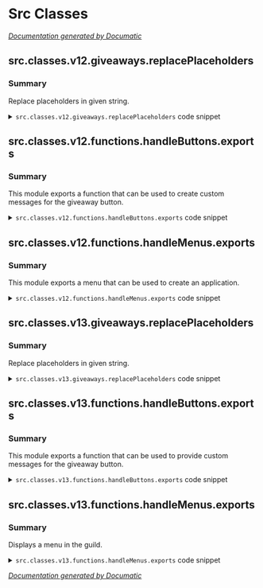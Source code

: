 # Src Classes

[_Documentation generated by Documatic_](https://www.documatic.com?377052553)

<!---Documatic-section-src.classes.v12.giveaways.replacePlaceholders-start--->
## src.classes.v12.giveaways.replacePlaceholders

<!---Documatic-section-replacePlaceholders-start--->
### Summary

Replace placeholders in given string.

<!---Documatic-block-src.classes.v12.giveaways.replacePlaceholders-start--->
<details>
	<summary><code>src.classes.v12.giveaways.replacePlaceholders</code> code snippet</summary>

```javascript
function replacePlaceholders(string, data, msg, winners = []) {
	const newString = string.replace(/{guildName}/g, msg.guild.name).replace(/{totalParticipants}/g, data.clickers.length).replace(/{prize}/g, data.prize).replace(/{winPercentage}/g, (winners.length / data.clickers.length) * 100).replace(/{giveawayURL}/g, `https://discord.com/channels/${msg.guild.id}/${msg.channel.id}/${data.messageID}`).replace(/{hostedBy}/g, msg.guild.members.cache.get(data.host).toString()).replace(/{winners}/g, winners.length > 0 ? winners.map(winner => `<@${winner}>`).join(', ') : 'none' || 'none');
	return newString;
}
```
</details>
<!---Documatic-block-src.classes.v12.giveaways.replacePlaceholders-end--->
<!---Documatic-section-replacePlaceholders-end--->
<!---Documatic-section-src.classes.v12.giveaways.replacePlaceholders-end--->

<!---Documatic-section-src.classes.v12.functions.handleButtons.exports-start--->
## src.classes.v12.functions.handleButtons.exports

<!---Documatic-section-exports-start--->
### Summary

This module exports a function that can be used to create custom messages for the giveaway button.

<!---Documatic-block-src.classes.v12.functions.handleButtons.exports-start--->
<details>
	<summary><code>src.classes.v12.functions.handleButtons.exports</code> code snippet</summary>

```javascript
module.exports = async (client, button) => {
	if (!button.guild) return;
	if (!client.customMessages || !client.customMessages.buttonRolesMessages) {
		client.customMessages = {
			buttonRolesMessages: defaultButtonRolesMessages,
			giveawayMessages: defaultGiveawayMessages,
		};
	}
	await button.clicker.fetch();
	const id = button.id;
	if (id.startsWith('giveaways')) {
		const tag = id.split('-');
		if (tag[1] === 'enter') {
			const data = await schema.findOne({ messageID: button.message.id });
			if (data.clickers.includes(button.clicker.user.id)) { return button.reply.send(client.customMessages.giveawayMessages.alreadyParticipated, true); }
			if (data.requirements.enabled) {
				if(data.requirements.roles) {
					const roles = data.requirements.roles.map(x => button.message.guild.members.cache.get(button.clicker.user.id).roles.cache.get(x));
					if (!roles[0]) {
						const requiredRoles = button.message.guild.roles.cache.filter(x => data.requirements.roles.includes(x.id)).filter(x => !button.message.guild.members.cache.get(button.clicker.user.id).roles.cache.get(x.id)).array().map(x => `\`${x.name}\``).join(', ');
						return button.reply.send(client.customMessages.giveawayMessages.nonoRole.replace(/{requiredRoles}/g, requiredRoles), true);
					}
				}
				if(data.requirements.amariweekly) {
					const amaridata = await utils.getAmariData(data.requirements.key, button.clicker.user.id, button.guild.id);
					if(parseInt(data.requirements.amariweekly) > parseInt(amaridata.weeklyExp)) {
						return button.reply.send(client.customMessages.giveawayMessages.noWeeklyExp, true);
					}
				}
				if(data.requirements.amarilevel) {
					const amaridata = await utils.getAmariData(data.requirements.key, button.clicker.user.id, button.guild.id);
					if(parseInt(data.requirements.amarilevel) > amaridata.level) {
						return button.reply.send(client.customMessages.giveawayMessages.noWeeklyExp, true);
					}
				}
			}
			if (!data.clickers.includes(button.clicker.user.id)) {
				data.clickers.push(button.clicker.user.id);
				data.save();
				return button.reply.send(client.customMessages.giveawayMessages.newParticipant.replace(/{winPercentage}/g, (1 / data.clickers.length) * 100).replace(/{totalParticipants}/g, data.clickers.length), true);
			}
			else {
				return button.reply.send(client.customMessages.giveawayMessages.alreadyParticipated, true);
			}
		}
		if (tag[1] === 'reroll') {
			if (button.clicker.user.id !== tag[2]) return button.reply.send('You Cannot Reroll This Giveaway, Only The Host Can', { ephemeral: true });
			try {
				button.reply.send('Rerolled!', true);
				win = await giveaways.reroll(client, button.message.id);
			}
			catch (err) {
				console.log(err);
				return button.message.channel.send('⚠️ **Unable To Find That Giveaway**');
			}
			if (!win.length) return button.message.channel.send(client.customMessages.giveawayMessages.nonoParticipants);
			button.message.channel.send(client.customMessages.giveawayMessages.rerolledMessage.replace(/{winner}/g, `<@${win}>`), { component: new MessageButton().setLabel('Giveaway').setURL(`https://discord.com/channels/${button.message.guild.id}/${button.message.channel.id}/${button.message.id}`).setStyle('url') });
		}
		if (tag[1] === 'end') {
			button.reply.defer();
			if (button.clicker.user.id !== tag[2]) return button.reply.send('You Cannot End This Giveaway, Only The Host Can', { ephemeral: true });
			await giveaways.endByButton(client, button.message.id, button);
		}
	}
	if (id.startsWith('br')) {
		let member;
		const fetchMem = await button.guild.members.fetch(button.clicker.member.id, false);
		if (fetchMem) member = button.guild.members.cache.get(button.clicker.member.id);
		await member.fetch(true);
		const role = id.split(':')[1];
		if (button.clicker.member.roles.cache.has(role)) {
			button.clicker.member.roles.remove(role);
			button.reply.send(client.customMessages.buttonRolesMessages.removeMessage.replace(/{role}/g, `<@&${role}>`), true);
		}
		else {
			button.clicker.member.roles.add(role);
			button.reply.send(client.customMessages.buttonRolesMessages.addMessage.replace(/{role}/g, `<@&${role}>`), true);
		}
	}
};
```
</details>
<!---Documatic-block-src.classes.v12.functions.handleButtons.exports-end--->
<!---Documatic-section-exports-end--->
<!---Documatic-section-src.classes.v12.functions.handleButtons.exports-end--->

<!---Documatic-section-src.classes.v12.functions.handleMenus.exports-start--->
## src.classes.v12.functions.handleMenus.exports

<!---Documatic-section-exports-start--->
### Summary

This module exports a menu that can be used to create an application.

<!---Documatic-block-src.classes.v12.functions.handleMenus.exports-start--->
<details>
	<summary><code>src.classes.v12.functions.handleMenus.exports</code> code snippet</summary>

```javascript
module.exports = async (client, menu) => {
	if (!menu.guild) return;
	if (!client.customMessages || !client.customMessages.dropdownRolesMessages) {
		client.customMessages = {
			dropdownRolesMessages: defaultDropdownRolesMessages,
		};
	}
	await menu.clicker.fetch();
	if (menu.id == 'app') {
		const app = menu.values[0];
		const data = await applications.getDataByGuild(menu.guild.id);
		if (!data) return menu.reply.send({ content: 'Something went wrong!', ephemeral: true });
		const last = data.responses.find(x => x.userID == menu.clicker.user.id);
		if (last) {
			if ((Date.now() - last.createdAt) < data.applicationCooldown) return menu.reply.send({ content: `You cannot create another application for ${ms((last.createdAt + data.applicationCooldown) - Date.now(), { long: true })}`, ephemeral: true });
		}
		const responses = data.responses.filter(x => x.userID == menu.clicker.user.id && x.accepted == undefined && x.declined == undefined);
		if (responses.length == data.maxApplicationsFromUser) return menu.reply.send({ content: 'You cannot submit any more responses as you have reached the limit', ephemeral: true });
		const index = await data.applications.find((application) => {
			return application.name === app;
		});
		let step = 0;
		const embed = new Discord.MessageEmbed().setColor('RANDOM').setTitle(`Application: ${app}`).setFooter(`Question: 1/${index.questions.length}`);
		const msg = await menu.clicker.user.send(embed.setDescription(index.questions[0]));
		const collector = msg.channel.createMessageCollector(m => !m.author.bot, { max: index.questions.length });
		const res = { userID: menu.clicker.user.id, answers: [], createdAt: Date.now(), app };
		collector.on('collect', m => {
			if (!m.content) return collector.stop('ERROR');
			res.answers
				.push({ question: index.questions[step], answer: m.content });
			step++;
			if (step == index.questions.length) {
				m.channel.send('Your application has been completed!');
				return collector.stop('DONE');
			}
			msg.channel.send(embed.setDescription(index.questions[step]).setFooter(`Question: ${step + 1}/${index.questions.length}`));
		});
		collector.on('end', async (msgs, reason) => {
			if (reason == 'ERROR') {
				return msg.channel.send('That is not a valid answer');
			}
			if (reason == 'DONE') {
				const newdata = await applications.getDataByGuild(menu.message.guild.id);
				newdata.responses.push(res);
				await newdata.save();
				const c = await client.channels.fetch(data.responseChannel, true, false);
				if (!c) return;
				c.send({ embed: new Discord.MessageEmbed().setTitle('New response').setDescription(`Application: ${app}\nUser: ${menu.clicker.user} - \`${menu.clicker.user.id}\``).addFields(res.answers.map(x => { return { name: `Question: ${x.question}`, value: `Answer: ${x.answer}`, inline: true }; })).setColor('RANDOM').setFooter(menu.clicker.user.tag, menu.clicker.user.displayAvatarURL()) });
			}
		});
		menu.reply.send({ content: `Check your DMs! Or click this link ${msg.url}`, ephemeral: true });
	}
	if (menu.id.startsWith('dr')) {
		const type = menu.id.split('-')[1];
		let member;
		const fetchMem = await menu.guild.members.fetch(menu.clicker.id, false);
		if (fetchMem) member = menu.guild.members.cache.get(menu.clicker.id);
		await member.fetch(true);
		if (type === 'multiple') {
			let msg = '';
			for(let i = 0; i < menu.values.length; i++) {
				const role = menu.values[i];
				if (menu.clicker.member.roles.cache.has(role)) {
					menu.clicker.member.roles.remove(role);
					msg += client.customMessages.dropdownRolesMessages.removeMessage.replace(/{role}/g, `<@&${role}>`) + '\n';
				}
				else {
					menu.clicker.member.roles.add(role);
					msg += client.customMessages.dropdownRolesMessages.addMessage.replace(/{role}/g, `<@&${role}>`) + '\n';
				}
			}
			menu.reply.send({ content: msg, ephemeral: true });
		}
		else if (type === 'single') {
			if (menu.clicker.member.roles.cache.has(menu.values[0])) {
				menu.clicker.member.roles.remove(menu.values[0]);
				menu.reply.send({ content: client.customMessages.dropdownRolesMessages.removeMessage.replace(/{role}/g, `<@&${menu.values[0]}>`), ephemeral: true });
			}
			else {
				menu.clicker.member.roles.add(menu.values[0]);
				menu.reply.send({ content: client.customMessages.dropdownRolesMessages.addMessage.replace(/{role}/g, `<@&${menu.values[0]}>`), ephemeral: true });
			}
		}
	}
};
```
</details>
<!---Documatic-block-src.classes.v12.functions.handleMenus.exports-end--->
<!---Documatic-section-exports-end--->
<!---Documatic-section-src.classes.v12.functions.handleMenus.exports-end--->

<!---Documatic-section-src.classes.v13.giveaways.replacePlaceholders-start--->
## src.classes.v13.giveaways.replacePlaceholders

<!---Documatic-section-replacePlaceholders-start--->
### Summary

Replace placeholders in given string.

<!---Documatic-block-src.classes.v13.giveaways.replacePlaceholders-start--->
<details>
	<summary><code>src.classes.v13.giveaways.replacePlaceholders</code> code snippet</summary>

```javascript
function replacePlaceholders(string, data, msg, winners = []) {
	const newString = string.replace(/{guildName}/g, msg.guild.name).replace(/{totalParticipants}/g, data.clickers.length).replace(/{prize}/g, data.prize).replace(/{winPercentage}/g, (winners.length / data.clickers.length) * 100).replace(/{giveawayURL}/g, `https://discord.com/channels/${msg.guild.id}/${msg.channel.id}/${data.messageID}`).replace(/{hostedBy}/g, msg.guild.members.cache.get(data.host).toString()).replace(/{winners}/g, winners.length > 0 ? winners.map(winner => `<@${winner}>`).join(', ') : 'none' || 'none');
	return newString;
}
```
</details>
<!---Documatic-block-src.classes.v13.giveaways.replacePlaceholders-end--->
<!---Documatic-section-replacePlaceholders-end--->
<!---Documatic-section-src.classes.v13.giveaways.replacePlaceholders-end--->

<!---Documatic-section-src.classes.v13.functions.handleButtons.exports-start--->
## src.classes.v13.functions.handleButtons.exports

<!---Documatic-section-exports-start--->
### Summary

This module exports a function that can be used to provide custom messages for the giveaway button.

<!---Documatic-block-src.classes.v13.functions.handleButtons.exports-start--->
<details>
	<summary><code>src.classes.v13.functions.handleButtons.exports</code> code snippet</summary>

```javascript
module.exports = async (client, button) => {
	if (!button.guild) return;
	if (!client.customMessages || !client.customMessages.buttonRolesMessages) {
		client.customMessages = {
			buttonRolesMessages: defaultButtonRolesMessages,
			giveawayMessages: defaultGiveawayMessages,
		};
	}
	await button.member.fetch();
	const id = button.customId;
	if (id.startsWith('giveaways')) {
		const tag = id.split('-');
		if (tag[1] === 'enter') {
			const data = await schema.findOne({ messageID: button.message.id });
			if (data.requirements.enabled) {
				let amaridata = null;
				if(data.requirements.amariweekly || data.requirements.amarilevel) amaridata = await utils.getAmariData(data.requirements.key, button.user.id, button.guild.id);
				if(data.requirements.roles) {
					const roles = data.requirements.roles.map(x => button.message.guild.members.cache.get(button.user.id).roles.cache.get(x));
					if (!roles[0]) {
						const requiredRoles = button.message.guild.roles.cache.filter(x => data.requirements.roles.includes(x.id)).filter(x => !button.message.guild.members.cache.get(button.user.id).roles.cache.get(x.id)).map(x => `\`${x.name}\``).join(', ');
						return button.reply({ content: client.customMessages.giveawayMessages.nonoRole.replace(/{requiredRoles}/g, requiredRoles), ephemeral : true });
					}
				}
				if(data.requirements.amariweekly) {
					if(parseInt(data.requirements.amariweekly) > parseInt(amaridata.weeklyExp)) {
						return button.reply({ content: client.customMessages.giveawayMessages.noWeeklyExp, ephemeral: true });
					}
				}
				if(data.requirements.amarilevel) {
					if(parseInt(data.requirements.level) > amaridata.level) {
						return button.reply({ content: client.customMessages.giveawayMessages.noLevel, ephemeral: true });
					}
				}
			}
			if (!data.clickers.includes(button.user.id)) {
				data.clickers.push(button.user.id);
				data.save();
				return button.reply({ content: client.customMessages.giveawayMessages.newParticipant.replace(/{winPercentage}/g, (1 / data.clickers.length) * 100).replace(/{totalParticipants}/g, data.clickers.length), ephemeral: true });
			}
			else {
				return button.reply({ content: client.customMessages.giveawayMessages.alreadyParticipated, ephemeral: true });
			}
		}
		if (tag[1] === 'reroll') {
			if (button.user.id !== tag[2]) return button.reply({ ephemeral: true, content: 'You Cannot Reroll This Giveaway, Only The Host Can' });
			try {
				button.reply({ content: 'Rerolled!', ephemeral: true });
				win = await giveaways.reroll(client, button.message.id);
			}
			catch (err) {
				console.log(err);
				return button.message.channel.send('⚠️ **Unable To Find That Giveaway**');
			}
			if (!win.length) return button.message.channel.send(client.customMessages.giveawayMessages.nonoParticipants);
			button.message.channel.send({ content: client.customMessages.giveawayMessages.rerolledMessage.replace(/{winner}/g, `<@${win}>`), components: [new Discord.MessageActionRow().addComponents([new Discord.MessageButton().setLabel('Giveaway').setURL(`https://discord.com/channels/${button.message.guild.id}/${button.message.channel.id}/${button.message.id}`).setStyle('LINK')])] });
		}
		if (tag[1] === 'end') {
			if (button.user.id !== tag[2]) return button.reply({ content: 'You Cannot End This Giveaway, Only The Host Can', ephemeral: true });
			await giveaways.endByButton(client, button.message.id, button);
		}
	}
	if (id.startsWith('br')) {
		let member;
		const fetchMem = await button.guild.members.fetch(button.member.id, false);
		if (fetchMem) member = button.guild.members.cache.get(button.member.id);
		await member.fetch(true);
		const role = id.split(':')[1];
		if (button.member.roles.cache.has(role)) {
			button.member.roles.remove(role);
			button.reply({ content: client.customMessages.buttonRolesMessages.removeMessage.replace(/{role}/g, `<@&${role}>`), ephemeral: true });
		}
		else {
			button.member.roles.add(role);
			button.reply({ content: client.customMessages.buttonRolesMessages.addMessage.replace(/{role}/g, `<@&${role}>`), ephemeral: true });
		}
	}
};
```
</details>
<!---Documatic-block-src.classes.v13.functions.handleButtons.exports-end--->
<!---Documatic-section-exports-end--->
<!---Documatic-section-src.classes.v13.functions.handleButtons.exports-end--->

<!---Documatic-section-src.classes.v13.functions.handleMenus.exports-start--->
## src.classes.v13.functions.handleMenus.exports

<!---Documatic-section-exports-start--->
### Summary

Displays a menu in the guild.

<!---Documatic-block-src.classes.v13.functions.handleMenus.exports-start--->
<details>
	<summary><code>src.classes.v13.functions.handleMenus.exports</code> code snippet</summary>

```javascript
module.exports = async (client, menu) => {
	if (!menu.guild) return;
	if (!client.customMessages || !client.customMessages.dropdownRolesMessages) {
		client.customMessages = {
			dropdownRolesMessages: defaultDropdownRolesMessages,
		};
	}
	await menu.member.fetch();
	if (menu.customId == 'app') {
		const app = menu.values[0];
		const data = await applications.getDataByGuild(menu.guild.id);
		if (!data) return menu.reply({ content: 'Something went wrong!', ephemeral: true });
		const last = data.responses.find(x => x.userID == menu.user.id);
		if (last) {
			if ((Date.now() - last.createdAt) < data.applicationCooldown) return menu.reply({ content: `You cannot create another application for ${ms((last.createdAt + data.applicationCooldown) - Date.now(), { long: true })}`, ephemeral: true });
		}
		const responses = data.responses.filter(x => x.userID == menu.user.id && x.accepted == undefined && x.declined == undefined);
		if (responses.length == data.maxApplicationsFromUser) return menu.reply({ content: 'You cannot submit any more responses as you have reached the limit', ephemeral: true });
		const index = await data.applications.find((application) => {
			return application.name === app;
		});
		let step = 0;
		const embed = new Discord.MessageEmbed().setColor('RANDOM').setTitle(`Application: ${app}`).setFooter(`Question: 1/${index.questions.length}`);
		const msg = await menu.user.send({ embeds: [embed.setDescription(index.questions[0])] });
		const collector = msg.channel.createMessageCollector({ filter: m => !m.author.bot, max: index.questions.length });
		const res = { userID: menu.user.id, answers: [], createdAt: Date.now(), app };
		collector.on('collect', m => {
			if (!m.content) return collector.stop('ERROR');
			res.answers
				.push({ question: index.questions[step], answer: m.content });
			step++;
			if (step == index.questions.length) {
				m.channel.send('Your application has been completed!');
				return collector.stop('DONE');
			}
			msg.channel.send({ embeds: [embed.setDescription(index.questions[step]).setFooter(`Question: ${step + 1}/${index.questions.length}`)] });
		});
		collector.on('end', async (msgs, reason) => {
			if (reason == 'ERROR') {
				return msg.channel.send('That is not a valid answer');
			}
			if (reason == 'DONE') {
				const newdata = await applications.getDataByGuild(menu.message.guild.id);
				newdata.responses.push(res);
				await newdata.save();
				const c = await client.channels.fetch(data.responseChannel, true, false);
				if (!c) return;
				c.send({ embeds: [new Discord.MessageEmbed().setTitle('New response').setDescription(`Application: ${app}\nUser: ${menu.user} - \`${menu.user.id}\``).addFields(res.answers.map(x => { return { name: `Question: ${x.question}`, value: `Answer: ${x.answer}`, inline: true }; })).setColor('RANDOM').setFooter(menu.user.tag, menu.user.displayAvatarURL())] });
			}
		});
		menu.reply({ content: `Check your DMs! Or click this link ${msg.url}`, ephemeral: true });
	}

	if (menu.customId.startsWith('dr-')) {
		const type = menu.customId.split('-')[1];
		let member;
		const fetchMem = await menu.guild.members.fetch(menu.member.id, false);
		if (fetchMem) member = menu.guild.members.cache.get(menu.member.id);
		await member.fetch(true);
		if (type === 'multiple') {
			let msg = '';
			for(let i = 0; i < menu.values.length; i++) {
				const role = menu.values[i];
				if (menu.member.roles.cache.has(role)) {
					menu.member.roles.remove(role);
					msg += client.customMessages.dropdownRolesMessages.removeMessage.replace(/{role}/g, `<@&${role}>`) + '\n';
				}
				else {
					menu.member.roles.add(role);
					msg += client.customMessages.dropdownRolesMessages.addMessage.replace(/{role}/g, `<@&${role}>`) + '\n';
				}
			}
			menu.reply({ content: msg, ephemeral: true });
		}
		else if (type === 'single') {
			if (menu.member.roles.cache.has(menu.values[0])) {
				menu.member.roles.remove(menu.values[0]);
				menu.reply({ content: client.customMessages.dropdownRolesMessages.removeMessage.replace(/{role}/g, `<@&${menu.values[0]}>`), ephemeral: true });
			}
			else {
				menu.member.roles.add(menu.values[0]);
				menu.reply({ content: client.customMessages.dropdownRolesMessages.addMessage.replace(/{role}/g, `<@&${menu.values[0]}>`), ephemeral: true });
			}
		}
	}
};
```
</details>
<!---Documatic-block-src.classes.v13.functions.handleMenus.exports-end--->
<!---Documatic-section-exports-end--->
<!---Documatic-section-src.classes.v13.functions.handleMenus.exports-end--->

[_Documentation generated by Documatic_](https://www.documatic.com?377052553)